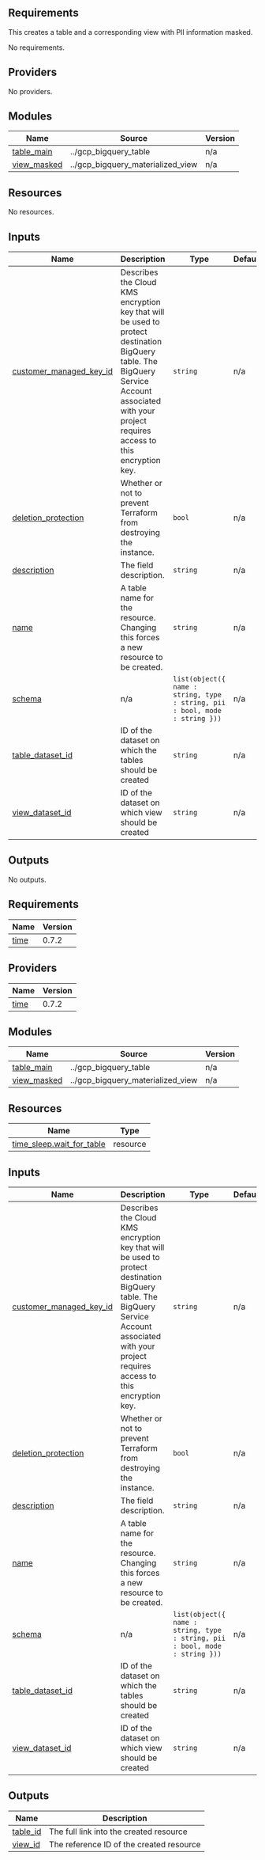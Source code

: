 ## Requirements
This creates a table and a corresponding view with PII information masked.

No requirements.

## Providers

No providers.

## Modules

| Name | Source | Version |
|------|--------|---------|
| <a name="module_table_main"></a> [table\_main](#module\_table\_main) | ../gcp_bigquery_table | n/a |
| <a name="module_view_masked"></a> [view\_masked](#module\_view\_masked) | ../gcp_bigquery_materialized_view | n/a |

## Resources

No resources.

## Inputs

| Name | Description | Type | Default | Required |
|------|-------------|------|---------|:--------:|
| <a name="input_customer_managed_key_id"></a> [customer\_managed\_key\_id](#input\_customer\_managed\_key\_id) | Describes the Cloud KMS encryption key that will be used to protect destination BigQuery table. The BigQuery Service Account associated with your project requires access to this encryption key. | `string` | n/a | yes |
| <a name="input_deletion_protection"></a> [deletion\_protection](#input\_deletion\_protection) | Whether or not to prevent Terraform from destroying the instance. | `bool` | n/a | yes |
| <a name="input_description"></a> [description](#input\_description) | The field description. | `string` | n/a | yes |
| <a name="input_name"></a> [name](#input\_name) | A table name for the resource. Changing this forces a new resource to be created. | `string` | n/a | yes |
| <a name="input_schema"></a> [schema](#input\_schema) | n/a | `list(object({ name : string, type : string, pii : bool, mode : string }))` | n/a | yes |
| <a name="input_table_dataset_id"></a> [table\_dataset\_id](#input\_table\_dataset\_id) | ID of the dataset on which the tables should be created | `string` | n/a | yes |
| <a name="input_view_dataset_id"></a> [view\_dataset\_id](#input\_view\_dataset\_id) | ID of the dataset on which view should be created | `string` | n/a | yes |

## Outputs

No outputs.

<!-- BEGIN_TF_DOCS -->
## Requirements

| Name | Version |
|------|---------|
| <a name="requirement_time"></a> [time](#requirement\_time) | 0.7.2 |

## Providers

| Name | Version |
|------|---------|
| <a name="provider_time"></a> [time](#provider\_time) | 0.7.2 |

## Modules

| Name | Source | Version |
|------|--------|---------|
| <a name="module_table_main"></a> [table\_main](#module\_table\_main) | ../gcp_bigquery_table | n/a |
| <a name="module_view_masked"></a> [view\_masked](#module\_view\_masked) | ../gcp_bigquery_materialized_view | n/a |

## Resources

| Name | Type |
|------|------|
| [time_sleep.wait_for_table](https://registry.terraform.io/providers/hashicorp/time/0.7.2/docs/resources/sleep) | resource |

## Inputs

| Name | Description | Type | Default | Required |
|------|-------------|------|---------|:--------:|
| <a name="input_customer_managed_key_id"></a> [customer\_managed\_key\_id](#input\_customer\_managed\_key\_id) | Describes the Cloud KMS encryption key that will be used to protect destination BigQuery table. The BigQuery Service Account associated with your project requires access to this encryption key. | `string` | n/a | yes |
| <a name="input_deletion_protection"></a> [deletion\_protection](#input\_deletion\_protection) | Whether or not to prevent Terraform from destroying the instance. | `bool` | n/a | yes |
| <a name="input_description"></a> [description](#input\_description) | The field description. | `string` | n/a | yes |
| <a name="input_name"></a> [name](#input\_name) | A table name for the resource. Changing this forces a new resource to be created. | `string` | n/a | yes |
| <a name="input_schema"></a> [schema](#input\_schema) | n/a | `list(object({ name : string, type : string, pii : bool, mode : string }))` | n/a | yes |
| <a name="input_table_dataset_id"></a> [table\_dataset\_id](#input\_table\_dataset\_id) | ID of the dataset on which the tables should be created | `string` | n/a | yes |
| <a name="input_view_dataset_id"></a> [view\_dataset\_id](#input\_view\_dataset\_id) | ID of the dataset on which view should be created | `string` | n/a | yes |

## Outputs

| Name | Description |
|------|-------------|
| <a name="output_table_id"></a> [table\_id](#output\_table\_id) | The full link into the created resource |
| <a name="output_view_id"></a> [view\_id](#output\_view\_id) | The reference ID of the created resource |
<!-- END_TF_DOCS -->